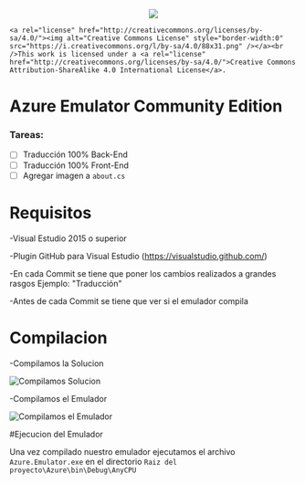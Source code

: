   <p align="center">
    <img src ="https://raw.githubusercontent.com/DmACKGL/EmuladorAzure/master/Azure/Azure.Emulator/Favicon.ico" />
    
    <a rel="license" href="http://creativecommons.org/licenses/by-sa/4.0/"><img alt="Creative Commons License" style="border-width:0" src="https://i.creativecommons.org/l/by-sa/4.0/88x31.png" /></a><br />This work is licensed under a <a rel="license" href="http://creativecommons.org/licenses/by-sa/4.0/">Creative Commons Attribution-ShareAlike 4.0 International License</a>.
  </p>

# Azure Emulator Community Edition

### Tareas:
 
  - [ ] Traducción 100% Back-End
  - [ ] Traducción 100% Front-End
  - [ ] Agregar imagen a `about.cs`

# Requisitos
  
  -Visual Estudio 2015 o superior
  
  -Plugin GitHub para Visual Estudio (https://visualstudio.github.com/)
  
  -En cada Commit se tiene que poner los cambios realizados a grandes rasgos Ejemplo: "Traducción"
  
  -Antes de cada Commit se tiene que ver si el emulador compila

# Compilacion
  
  -Compilamos la Solucion
  
  ![Compilamos Solucion](http://image.prntscr.com/image/776e3f08124742ada125d1fb8cafcad1.png)
  
  -Compilamos el Emulador
  
  ![Compilamos el Emulador](http://image.prntscr.com/image/3fa615ce2569400780cdba4ce449ef8a.png)
  
#Ejecucion del Emulador
  
  Una vez compilado nuestro emulador ejecutamos el archivo `Azure.Emulator.exe` en el directorio `Raiz del proyecto\Azure\bin\Debug\AnyCPU`
